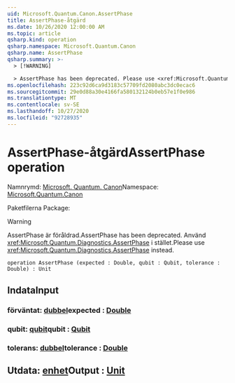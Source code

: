 ```yaml
---
uid: Microsoft.Quantum.Canon.AssertPhase
title: AssertPhase-åtgärd
ms.date: 10/26/2020 12:00:00 AM
ms.topic: article
qsharp.kind: operation
qsharp.namespace: Microsoft.Quantum.Canon
qsharp.name: AssertPhase
qsharp.summary: >-
  > [!WARNING]

  > AssertPhase has been deprecated. Please use <xref:Microsoft.Quantum.Diagnostics.AssertPhase> instead.
ms.openlocfilehash: 223c92d6ca9d3183c57709fd2080abc3dc0ecac6
ms.sourcegitcommit: 29e0d88a30e4166fa580132124b0eb57e1f0e986
ms.translationtype: MT
ms.contentlocale: sv-SE
ms.lasthandoff: 10/27/2020
ms.locfileid: "92728935"
---
```

# <a name="assertphase-operation"></a><span data-ttu-id="5c989-102">AssertPhase-åtgärd</span><span class="sxs-lookup"><span data-stu-id="5c989-102">AssertPhase operation</span></span>

<span data-ttu-id="5c989-103">Namnrymd: [Microsoft. Quantum. Canon](xref:Microsoft.Quantum.Canon)</span><span class="sxs-lookup"><span data-stu-id="5c989-103">Namespace: [Microsoft.Quantum.Canon](xref:Microsoft.Quantum.Canon)</span></span>

<span data-ttu-id="5c989-104">Paketfilerna [](https://nuget.org/packages/)</span><span class="sxs-lookup"><span data-stu-id="5c989-104">Package: [](https://nuget.org/packages/)</span></span>


> [!WARNING]
> <span data-ttu-id="5c989-105">AssertPhase är föråldrad.</span><span class="sxs-lookup"><span data-stu-id="5c989-105">AssertPhase has been deprecated.</span></span> <span data-ttu-id="5c989-106">Använd <xref:Microsoft.Quantum.Diagnostics.AssertPhase> i stället.</span><span class="sxs-lookup"><span data-stu-id="5c989-106">Please use <xref:Microsoft.Quantum.Diagnostics.AssertPhase> instead.</span></span>



```qsharp
operation AssertPhase (expected : Double, qubit : Qubit, tolerance : Double) : Unit
```


## <a name="input"></a><span data-ttu-id="5c989-107">Indata</span><span class="sxs-lookup"><span data-stu-id="5c989-107">Input</span></span>

### <a name="expected--double"></a><span data-ttu-id="5c989-108">förväntat: [dubbel](xref:microsoft.quantum.lang-ref.double)</span><span class="sxs-lookup"><span data-stu-id="5c989-108">expected : [Double](xref:microsoft.quantum.lang-ref.double)</span></span>




### <a name="qubit--qubit"></a><span data-ttu-id="5c989-109">qubit: [qubit](xref:microsoft.quantum.lang-ref.qubit)</span><span class="sxs-lookup"><span data-stu-id="5c989-109">qubit : [Qubit](xref:microsoft.quantum.lang-ref.qubit)</span></span>




### <a name="tolerance--double"></a><span data-ttu-id="5c989-110">tolerans: [dubbel](xref:microsoft.quantum.lang-ref.double)</span><span class="sxs-lookup"><span data-stu-id="5c989-110">tolerance : [Double](xref:microsoft.quantum.lang-ref.double)</span></span>





## <a name="output--unit"></a><span data-ttu-id="5c989-111">Utdata: [enhet](xref:microsoft.quantum.lang-ref.unit)</span><span class="sxs-lookup"><span data-stu-id="5c989-111">Output : [Unit](xref:microsoft.quantum.lang-ref.unit)</span></span>

